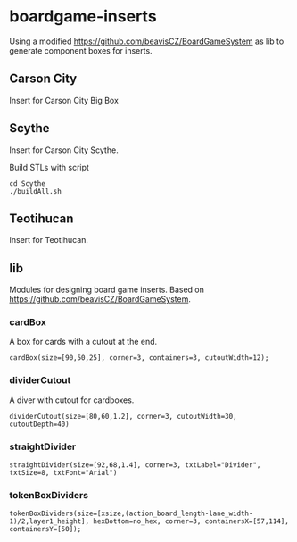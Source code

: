 # boardgame-inserts

Using a modified https://github.com/beavisCZ/BoardGameSystem as lib to generate component boxes for inserts.

## Carson City
Insert for Carson City Big Box

## Scythe
Insert for Carson City Scythe.

Build STLs with script
```
cd Scythe
./buildAll.sh
```

## Teotihucan
Insert for Teotihucan.

## lib
Modules for designing board game inserts. Based on https://github.com/beavisCZ/BoardGameSystem.

### cardBox
A box for cards with a cutout at the end.
```
cardBox(size=[90,50,25], corner=3, containers=3, cutoutWidth=12);
```

### dividerCutout
A diver with cutout for cardboxes.
```
dividerCutout(size=[80,60,1.2], corner=3, cutoutWidth=30, cutoutDepth=40)
```

### straightDivider
```
straightDivider(size=[92,68,1.4], corner=3, txtLabel="Divider", txtSize=8, txtFont="Arial")
```

### tokenBoxDividers
```
tokenBoxDividers(size=[xsize,(action_board_length-lane_width-1)/2,layer1_height], hexBottom=no_hex, corner=3, containersX=[57,114], containersY=[50]);
```
